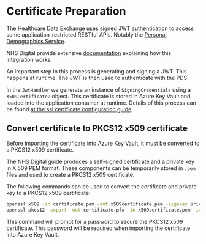 # Certificate Preparation

The Healthcare Data Exchange uses signed JWT authentication to access some application-restricted RESTful APIs. Notably the [Personal Demographics Service](./personal-demographics-service.md).

NHS Digital provide extensive [documentation](https://digital.nhs.uk/developer/guides-and-documentation/security-and-authorisation/application-restricted-restful-apis-signed-jwt-authentication) explaining how this integration works.

An important step in this process is generating and signing a JWT. This happens at runtime. The JWT is then used to authenticate with the PDS.

In the `JwtHandler` we generate an instance of `SigningCredentials` using a `X509Certificate2` object. This certificate is stored in Azure Key Vault and loaded into the application container at runtime. Details of this process can be found [at the ssl certificate configuration guide](https://learn.microsoft.com/en-us/azure/app-service/configure-ssl-certificate-in-code).

## Convert certificate to PKCS12 x509 certificate

Before importing the certificate into Azure Key Vault, it must be converted to a PKCS12 x509 certificate.

The NHS Digital guide produces a self-signed certificate and a private key in X.509 PEM format. These components can be temporarily stored in `.pem` files and used to create a PKCS12 x509 certificate.

The following commands can be used to convert the certificate and private key to a PKCS12 x509 certificate:

```bash
openssl x509 -in certificate.pem -out x509certificate.pem -signkey privatekey.pem
openssl pkcs12 -export -out certificate.pfx -in x509certificate.pem -inkey privatekey.pem
```

This command will prompt for a password to secure the PKCS12 x509 certificate. This password will be required when importing the certificate into Azure Key Vault.
